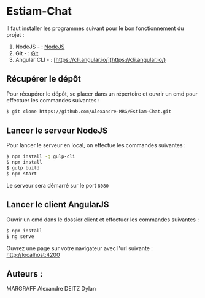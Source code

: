 # Estiam-Chat

Il faut installer les programmes suivant pour le bon fonctionnement du projet : 

1. NodeJS - : [NodeJS](https://nodejs.org)
2. Git - : [Git](https://git-scm.com)
3. Angular CLI - : [https://cli.angular.io/](https://cli.angular.io/)

## Récupérer le dépôt

Pour récupérer le dépôt, se placer dans un répertoire et ouvrir un cmd pour effectuer les commandes suivantes :

```bash
$ git clone https://github.com/Alexandre-MRG/Estiam-Chat.git
```

## Lancer le serveur NodeJS

Pour lancer le serveur en local, on effectue les commandes suivantes :

```bash
$ npm install -g gulp-cli
$ npm install
$ gulp build
$ npm start
```

Le serveur sera démarré sur le port `8080`

## Lancer le client AngularJS

Ouvrir un cmd dans le dossier client et effectuer les commandes suivantes :

```bash
$ npm install
$ ng serve
```

Ouvrez une page sur votre navigateur avec l'url suivante : [http://localhost:4200](http://localhost:4200/)

## Auteurs :

MARGRAFF Alexandre
DEITZ Dylan
